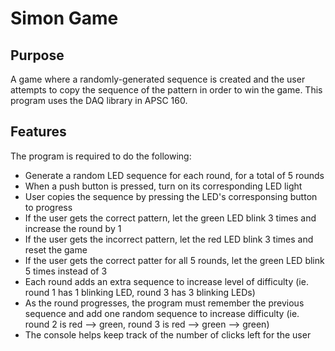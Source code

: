 # Simon Game

## Purpose
A game where a randomly-generated sequence is created and the user attempts to copy the sequence of the pattern in order to win the game. This program uses the DAQ library in APSC 160.


## Features
The program is required to do the following:
- Generate a random LED sequence for each round, for a total of 5 rounds
- When a push button is pressed, turn on its corresponding LED light
- User copies the sequence by pressing the LED's corresponsing button to progress
- If the user gets the correct pattern, let the green LED blink 3 times and increase the round by 1
- If the user gets the incorrect pattern, let the red LED blink 3 times and reset the game
- If the user gets the correct patter for all 5 rounds, let the green LED blink 5 times instead of 3
- Each round adds an extra sequence to increase level of difficulty (ie. round 1 has 1 blinking LED, round 3 has 3 blinking LEDs)
- As the round progresses, the program must remember the previous sequence and add one random sequence to increase difficulty (ie. round 2 is red --> green, round 3 is red --> green --> green)
- The console helps keep track of the number of clicks left for the user
